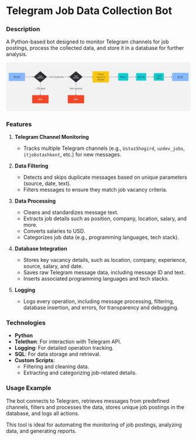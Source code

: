 # Telegram Job Data Collection Bot

### Description
A Python-based bot designed to monitor Telegram channels for job postings, process the collected data, and store it in a database for further analysis.

![alt text](Flowchart.jpg)

### Features

1. **Telegram Channel Monitoring**
   - Tracks multiple Telegram channels (e.g., `UstozShogird`, `uzdev_jobs`, `itjobstashkent`, etc.) for new messages.

2. **Data Filtering**
   - Detects and skips duplicate messages based on unique parameters (source, date, text).
   - Filters messages to ensure they match job vacancy criteria.

3. **Data Processing**
   - Cleans and standardizes message text.
   - Extracts job details such as position, company, location, salary, and more.
   - Converts salaries to USD.
   - Categorizes job data (e.g., programming languages, tech stack).

4. **Database Integration**
   - Stores key vacancy details, such as location, company, experience, source, salary, and date.
   - Saves raw Telegram message data, including message ID and text.
   - Inserts associated programming languages and tech stacks.

5. **Logging**
   - Logs every operation, including message processing, filtering, database insertion, and errors, for transparency and debugging.

### Technologies

- **Python**
- **Telethon**: For interaction with Telegram API.
- **Logging**: For detailed operation tracking.
- **SQL**: For data storage and retrieval.
- **Custom Scripts**:
  - Filtering and cleaning data.
  - Extracting and categorizing job-related details.

### Usage Example

The bot connects to Telegram, retrieves messages from predefined channels, filters and processes the data, stores unique job postings in the database, and logs all actions.

This tool is ideal for automating the monitoring of job postings, analyzing data, and generating reports.

